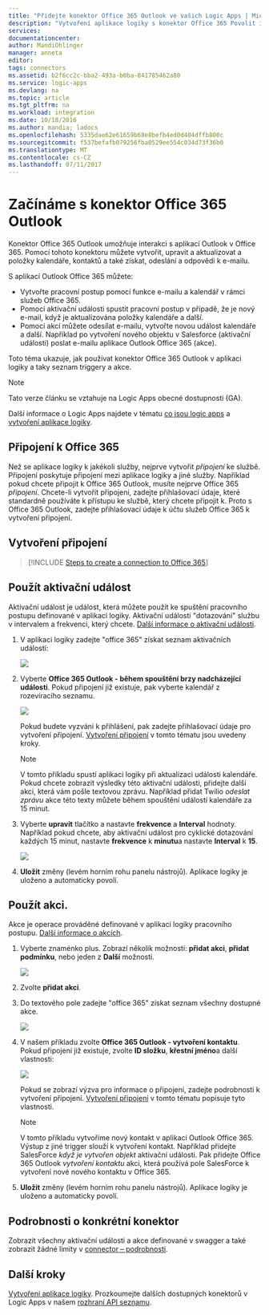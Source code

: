 ```yaml
---
title: "Přidejte konektor Office 365 Outlook ve vašich Logic Apps | Microsoft Docs"
description: "Vytvoření aplikace logiky s konektor Office 365 Povolit interakci s Office 365. Příklad: vytváření, úpravy a aktualizaci kontakty a položky kalendáře."
services: 
documentationcenter: 
author: MandiOhlinger
manager: anneta
editor: 
tags: connectors
ms.assetid: b2f6cc2c-bba2-493a-b0ba-841785462a80
ms.service: logic-apps
ms.devlang: na
ms.topic: article
ms.tgt_pltfrm: na
ms.workload: integration
ms.date: 10/18/2016
ms.author: mandia; ladocs
ms.openlocfilehash: 5335dae62e61659b68e8befb4ed0d404dffb800c
ms.sourcegitcommit: f537befafb079256fba0529ee554c034d73f36b0
ms.translationtype: MT
ms.contentlocale: cs-CZ
ms.lasthandoff: 07/11/2017
---
```

# <a name="get-started-with-the-office-365-outlook-connector"></a>Začínáme s konektor Office 365 Outlook
Konektor Office 365 Outlook umožňuje interakci s aplikací Outlook v Office 365. Pomocí tohoto konektoru můžete vytvořit, upravit a aktualizovat a položky kalendáře, kontaktů a také získat, odeslání a odpovědi k e-mailu.

S aplikací Outlook Office 365 můžete:

* Vytvořte pracovní postup pomocí funkce e-mailu a kalendář v rámci služeb Office 365. 
* Pomocí aktivační události spustit pracovní postup v případě, že je nový e-mail, když je aktualizována položky kalendáře a další.
* Pomocí akcí můžete odesílat e-mailu, vytvořte novou událost kalendáře a další. Například po vytvoření nového objektu v Salesforce (aktivační události) poslat e-mailu aplikace Outlook Office 365 (akce). 

Toto téma ukazuje, jak používat konektor Office 365 Outlook v aplikaci logiky a taky seznam triggery a akce.

> [!NOTE]
> Tato verze článku se vztahuje na Logic Apps obecné dostupnosti (GA).
> 
> 

Další informace o Logic Apps najdete v tématu [co jsou logic apps](../logic-apps/logic-apps-what-are-logic-apps.md) a [vytvoření aplikace logiky](../logic-apps/logic-apps-create-a-logic-app.md).

## <a name="connect-to-office-365"></a>Připojení k Office 365
Než se aplikace logiky k jakékoli služby, nejprve vytvořit *připojení* ke službě. Připojení poskytuje připojení mezi aplikace logiky a jiné služby. Například pokud chcete připojit k Office 365 Outlook, musíte nejprve Office 365 *připojení*. Chcete-li vytvořit připojení, zadejte přihlašovací údaje, které standardně používáte k přístupu ke službě, který chcete připojit k. Proto s Office 365 Outlook, zadejte přihlašovací údaje k účtu služeb Office 365 k vytvoření připojení.

## <a name="create-the-connection"></a>Vytvoření připojení
> [!INCLUDE [Steps to create a connection to Office 365](../../includes/connectors-create-api-office365-outlook.md)]
> 
> 

## <a name="use-a-trigger"></a>Použít aktivační událost
Aktivační událost je událost, která můžete použít ke spuštění pracovního postupu definované v aplikaci logiky. Aktivační události "dotazování" službu v intervalem a frekvenci, který chcete. [Další informace o aktivační události](../logic-apps/logic-apps-what-are-logic-apps.md#logic-app-concepts).

1. V aplikaci logiky zadejte "office 365" získat seznam aktivačních událostí:  
   
    ![](./media/connectors-create-api-office365-outlook/office365-trigger.png)
2. Vyberte **Office 365 Outlook - během spouštění brzy nadcházející události**. Pokud připojení již existuje, pak vyberte kalendář z rozevíracího seznamu.
   
    ![](./media/connectors-create-api-office365-outlook/sample-calendar.png)
   
    Pokud budete vyzváni k přihlášení, pak zadejte přihlašovací údaje pro vytvoření připojení. [Vytvoření připojení](connectors-create-api-office365-outlook.md#create-the-connection) v tomto tématu jsou uvedeny kroky. 
   
   > [!NOTE]
   > V tomto příkladu spustí aplikaci logiky při aktualizaci události kalendáře. Pokud chcete zobrazit výsledky této aktivační události, přidejte další akci, která vám pošle textovou zprávu. Například přidat Twilio *odeslat zprávu* akce této texty můžete během spouštění událostí kalendáře za 15 minut. 
   > 
   > 
3. Vyberte **upravit** tlačítko a nastavte **frekvence** a **Interval** hodnoty. Například pokud chcete, aby aktivační událost pro cyklické dotazování každých 15 minut, nastavte **frekvence** k **minutu**a nastavte **Interval** k **15**. 
   
    ![](./media/connectors-create-api-office365-outlook/calendar-settings.png)
4. **Uložit** změny (levém horním rohu panelu nástrojů). Aplikace logiky je uloženo a automaticky povolí.

## <a name="use-an-action"></a>Použít akci.
Akce je operace prováděné definované v aplikaci logiky pracovního postupu. [Další informace o akcích](../logic-apps/logic-apps-what-are-logic-apps.md#logic-app-concepts).

1. Vyberte znaménko plus. Zobrazí několik možností: **přidat akci**, **přidat podmínku**, nebo jeden z **Další** možnosti.
   
    ![](./media/connectors-create-api-office365-outlook/add-action.png)
2. Zvolte **přidat akci**.
3. Do textového pole zadejte "office 365" získat seznam všechny dostupné akce.
   
    ![](./media/connectors-create-api-office365-outlook/office365-actions.png) 
4. V našem příkladu zvolte **Office 365 Outlook - vytvoření kontaktu**. Pokud připojení již existuje, zvolte **ID složku**, **křestní jméno**a další vlastnosti:  
   
    ![](./media/connectors-create-api-office365-outlook/office365-sampleaction.png)
   
    Pokud se zobrazí výzva pro informace o připojení, zadejte podrobnosti k vytvoření připojení. [Vytvoření připojení](connectors-create-api-office365-outlook.md#create-the-connection) v tomto tématu popisuje tyto vlastnosti. 
   
   > [!NOTE]
   > V tomto příkladu vytvoříme nový kontakt v aplikaci Outlook Office 365. Výstup z jiné trigger slouží k vytvoření kontakt. Například přidejte SalesForce *když je vytvořen objekt* aktivační události. Pak přidejte Office 365 Outlook *vytvoření kontaktu* akci, která používá pole SalesForce k vytvoření nové nového kontaktu v Office 365. 
   > 
   > 
5. **Uložit** změny (levém horním rohu panelu nástrojů). Aplikace logiky je uloženo a automaticky povolí.

## <a name="connector-specific-details"></a>Podrobnosti o konkrétní konektor

Zobrazit všechny aktivační události a akce definované v swagger a také zobrazit žádné limity v [connector – podrobnosti](/connectors/office365connector/). 

## <a name="next-steps"></a>Další kroky
[Vytvoření aplikace logiky](../logic-apps/logic-apps-create-a-logic-app.md). Prozkoumejte dalších dostupných konektorů v Logic Apps v našem [rozhraní API seznamu](apis-list.md).

